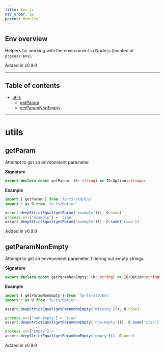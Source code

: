 ```yaml
---
title: Env.ts
nav_order: 10
parent: Modules
---
```


## Env overview

Helpers for working with the environment in Node.js (located at
`process.env`).

Added in v0.9.0

---

<h2 class="text-delta">Table of contents</h2>

- [utils](#utils)
  - [getParam](#getparam)
  - [getParamNonEmpty](#getparamnonempty)

---

# utils

## getParam

Attempt to get an environment parameter.

**Signature**

```ts
export declare const getParam: (k: string) => IO<Option<string>>
```

**Example**

```ts
import { getParam } from 'fp-ts-std/Env'
import * as O from 'fp-ts/Option'

assert.deepStrictEqual(getParam('example')(), O.none)
process.env['example'] = 'ciao'
assert.deepStrictEqual(getParam('example')(), O.some('ciao'))
```

Added in v0.9.0

## getParamNonEmpty

Attempt to get an environment parameter, filtering out empty strings.

**Signature**

```ts
export declare const getParamNonEmpty: (k: string) => IO<Option<string>>
```

**Example**

```ts
import { getParamNonEmpty } from 'fp-ts-std/Env'
import * as O from 'fp-ts/Option'

assert.deepStrictEqual(getParamNonEmpty('missing')(), O.none)

process.env['non-empty'] = 'ciao'
assert.deepStrictEqual(getParamNonEmpty('non-empty')(), O.some('ciao'))

process.env['empty'] = ''
assert.deepStrictEqual(getParamNonEmpty('empty')(), O.none)
```

Added in v0.9.0
